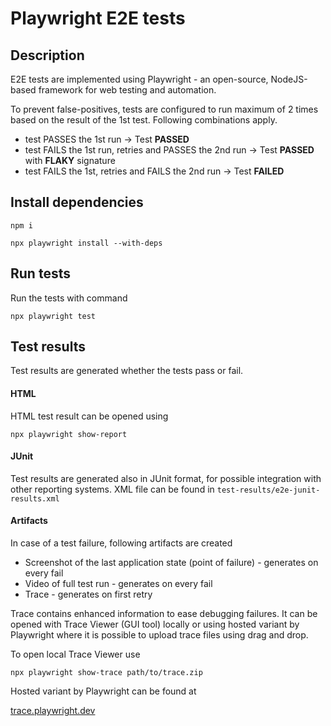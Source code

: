 # Playwright E2E tests

## Description

E2E tests are implemented using Playwright - an open-source, NodeJS-based framework for web testing and automation.

To prevent false-positives, tests are configured to run maximum of 2 times based on the result of the 1st test. Following combinations apply.

- test PASSES the 1st run -> Test **PASSED**
- test FAILS the 1st run, retries and PASSES the 2nd run -> Test **PASSED** with **FLAKY** signature
- test FAILS the 1st, retries and FAILS the 2nd run -> Test **FAILED**

## Install dependencies

`npm i`

`npx playwright install --with-deps`

## Run tests

Run the tests with command

`npx playwright test`

## Test results

Test results are generated whether the tests pass or fail.

#### HTML

HTML test result can be opened using

`npx playwright show-report`

#### JUnit

Test results are generated also in JUnit format, for possible integration with other reporting systems. XML file can be found in `test-results/e2e-junit-results.xml`

#### Artifacts

In case of a test failure, following artifacts are created

- Screenshot of the last application state (point of failure) - generates on every fail
- Video of full test run - generates on every fail
- Trace - generates on first retry

Trace contains enhanced information to ease debugging failures. It can be opened with Trace Viewer (GUI tool) locally or using hosted variant by Playwright where it is possible to upload trace files using drag and drop.

To open local Trace Viewer use

`npx playwright show-trace path/to/trace.zip`

Hosted variant by Playwright can be found at

[trace.playwright.dev](https://trace.playwright.dev/)

